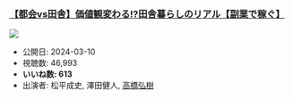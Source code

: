 ### [【都会vs田舎】価値観変わる!?田舎暮らしのリアル【副業で稼ぐ】](https://www.youtube.com/watch?v=ep9xEtUg3qE)
[![](https://img.youtube.com/vi/ep9xEtUg3qE/sddefault.jpg)](https://www.youtube.com/watch?v=ep9xEtUg3qE)
-   公開日: 2024-03-10
-   視聴数: 46,993
-   **いいね数: 613**
-   出演者: 松平成史, 澤田健人, [高橋弘樹](/rehacq_fan/people/高橋弘樹 "wikilink")
